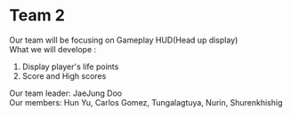 # Team 2
Our team will be focusing on Gameplay HUD(Head up display) <br>
What we will develope : 
1. Display player's life points 
2. Score and High scores

Our team leader: JaeJung Doo <br>
Our members: Hun Yu, Carlos Gomez, Tungalagtuya, Nurin, Shurenkhishig